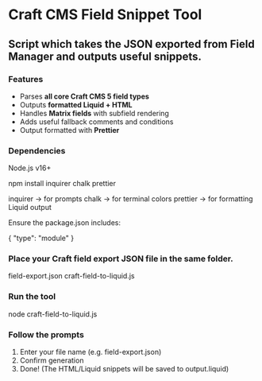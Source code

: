 # Craft CMS Field Snippet Tool
## Script which takes the JSON exported from Field Manager and outputs useful snippets. 

### Features
- Parses **all core Craft CMS 5 field types**
- Outputs **formatted Liquid + HTML**
- Handles **Matrix fields** with subfield rendering
- Adds useful fallback comments and conditions
- Output formatted with **Prettier**

### Dependencies

Node.js v16+

npm install inquirer chalk prettier

inquirer → for prompts
chalk → for terminal colors
prettier → for formatting Liquid output

Ensure the package.json includes:

{
  "type": "module"
}

### Place your Craft field export JSON file in the same folder.

field-export.json
craft-field-to-liquid.js

### Run the tool

node craft-field-to-liquid.js

### Follow the prompts

1. Enter your file name (e.g. field-export.json)
2. Confirm generation
3. Done! (The HTML/Liquid snippets will be saved to output.liquid)
